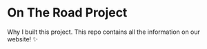 # On The Road Project

Why I built this project.
This repo contains all the information on our website! :sparkles:
